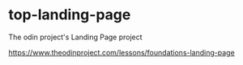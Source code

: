 # top-landing-page
The odin project's Landing Page project

https://www.theodinproject.com/lessons/foundations-landing-page

